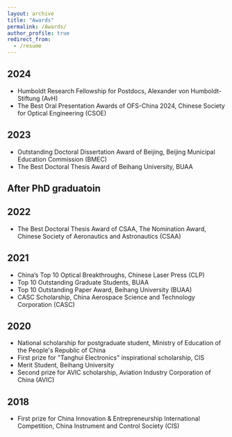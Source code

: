 ```yaml
---
layout: archive
title: "Awards"
permalink: /Awards/
author_profile: true
redirect_from:
  - /resume
---
```


2024
---
* Humboldt Research Fellowship for Postdocs, Alexander von Humboldt-Stiftung (AvH)
* The Best Oral Presentation Awards of OFS-China 2024, Chinese Society for Optical Engineering (CSOE)


2023
---
* Outstanding Doctoral Dissertation Award of Beijing, Beĳing Municipal Education Commission (BMEC)
* The Best Doctoral Thesis Award of Beihang University, BUAA

After PhD graduatoin
--- 

2022
---  
* The Best Doctoral Thesis Award of CSAA, The Nomination Award, Chinese Society of Aeronautics and Astronautics (CSAA)
 
2021
---  
* China’s Top 10 Optical Breakthroughs, Chinese Laser Press (CLP)
* Top 10 Outstanding Graduate Students, BUAA
* Top 10 Outstanding Paper Award, Beihang University (BUAA)
* CASC Scholarship, China Aerospace Science and Technology Corporation (CASC)
  
2020
--- 
* National scholarship for postgraduate student, Ministry of Education of the People's Republic of China
* First prize for "Tanghui Electronics" inspirational scholarship, CIS
* Merit Student, Beihang University
* Second prize for AVIC scholarship, Aviation Industry Corporation of China (AVIC)
  
2018
---  
* First prize for China Innovation & Entrepreneurship International Competition, China Instrument and Control Society (CIS)
